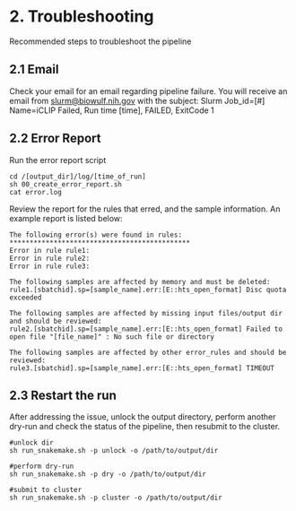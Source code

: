# 2. Troubleshooting
Recommended steps to troubleshoot the pipeline
## 2.1 Email
Check your email for an email regarding pipeline failure. You will receive an email from slurm@biowulf.nih.gov with the subject: Slurm Job_id=[#] Name=iCLIP Failed, Run time [time], FAILED, ExitCode 1

## 2.2 Error Report
Run the error report script
```
cd /[output_dir]/log/[time_of_run]
sh 00_create_error_report.sh
cat error.log
```

Review the report for the rules that erred, and the sample information. An example report is listed below:
```
The following error(s) were found in rules:
*********************************************
Error in rule rule1:
Error in rule rule2:
Error in rule rule3:

The following samples are affected by memory and must be deleted:
rule1.[sbatchid].sp=[sample_name].err:[E::hts_open_format] Disc quota exceeded

The following samples are affected by missing input files/output dir and should be reviewed:
rule2.[sbatchid].sp=[sample_name].err:[E::hts_open_format] Failed to open file "[file_name]" : No such file or directory

The following samples are affected by other error_rules and should be reviewed:
rule3.[sbatchid].sp=[sample_name].err:[E::hts_open_format] TIMEOUT
```

## 2.3 Restart the run
After addressing the issue, unlock the output directory, perform another dry-run and check the status of the pipeline, then resubmit to the cluster.
```
#unlock dir
sh run_snakemake.sh -p unlock -o /path/to/output/dir

#perform dry-run
sh run_snakemake.sh -p dry -o /path/to/output/dir

#submit to cluster
sh run_snakemake.sh -p cluster -o /path/to/output/dir
```